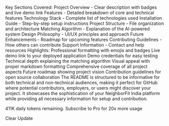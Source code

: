  Key Sections Covered:
Project Overview - Clear description with badges and live demo link
Features - Detailed breakdown of core and technical features
Technology Stack - Complete list of technologies used
Installation Guide - Step-by-step setup instructions
Project Structure - File organization and architecture
Matching Algorithm - Explanation of the AI-powered system
Design Philosophy - UI/UX principles and approach
Future Enhancements - Roadmap for upcoming features
Contributing Guidelines - How others can contribute
Support Information - Contact and help resources
 Highlights:
Professional formatting with emojis and badges
Live demo link to your deployed application
Demo credentials for easy testing
Technical depth explaining the matching algorithm
Visual appeal with proper markdown formatting
Comprehensive coverage of all project aspects
Future roadmap showing project vision
Contribution guidelines for open source collaboration
The README is structured to be informative for both technical and non-technical audiences, making it perfect for GitHub where potential contributors, employers, or users might discover your project. It showcases the sophistication of your NeighborFit India platform while providing all necessary information for setup and contribution.

411K daily tokens remaining.
Subscribe to Pro for 20x more usage

Clear
Update



